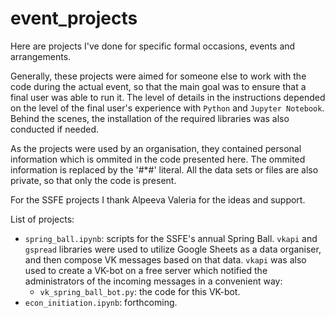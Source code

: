 # event_projects

Here are projects I've done for specific formal occasions, events and arrangements.

Generally, these projects were aimed for someone else to work with the code during the actual event, so that the main goal was to ensure that a final user was able to run it. The level of details in the instructions depended on the level of the final user's experience with `Python` and `Jupyter Notebook`. Behind the scenes, the installation of the required libraries was also conducted if needed.

As the projects were used by an organisation, they contained personal information which is ommited in the code presented here. The ommited information is replaced by the '#\*#' literal. All the data sets or files are also private, so that only the code is present.

For the SSFE projects I thank Alpeeva Valeria for the ideas and support.

List of projects:
- `spring_ball.ipynb`: scripts for the SSFE's annual Spring Ball. `vkapi` and `gspread` libraries were used to utilize Google Sheets as a data organiser, and then compose VK messages based on that data. `vkapi` was also used to create a VK-bot on a free server which notified the administrators of the incoming messages in a convenient way:
  - `vk_spring_ball_bot.py`: the code for this VK-bot.
- `econ_initiation.ipynb`: forthcoming.
